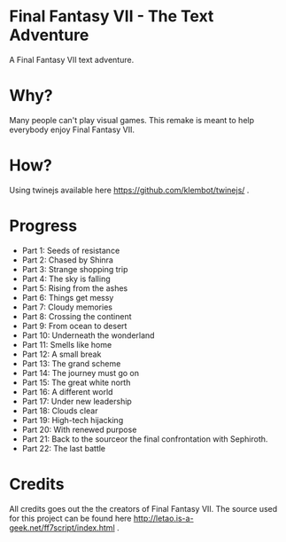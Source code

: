 # Final Fantasy VII - The Text Adventure
A Final Fantasy VII text adventure.

# Why?
Many people can't play visual games. This remake is meant to help everybody enjoy Final Fantasy VII.

# How?
Using twinejs available here https://github.com/klembot/twinejs/ .

# Progress

* Part 1: Seeds of resistance
* Part 2: Chased by Shinra
* Part 3: Strange shopping trip
* Part 4: The sky is falling
* Part 5: Rising from the ashes
* Part 6: Things get messy
* Part 7: Cloudy memories
* Part 8: Crossing the continent
* Part 9: From ocean to desert
* Part 10: Underneath the wonderland
* Part 11: Smells like home
* Part 12: A small break
* Part 13: The grand scheme
* Part 14: The journey must go on
* Part 15: The great white north
* Part 16: A different world
* Part 17: Under new leadership
* Part 18: Clouds clear
* Part 19: High-tech hijacking
* Part 20: With renewed purpose
* Part 21: Back to the sourceor the final confrontation with Sephiroth. 
* Part 22: The last battle
    
# Credits
All credits goes out the the creators of Final Fantasy VII. The source used for this project can be found here http://letao.is-a-geek.net/ff7script/index.html .
